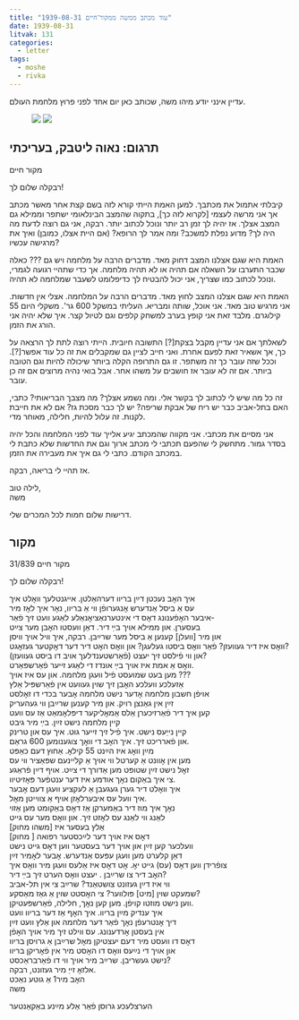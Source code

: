 ```yaml
---
title: "1939-08-31 עוד מכתב ממשה ממקור־חיים"
date: 1939-08-31
litvak: 131
categories:
  - letter
tags:
  - moshe
  - rivka
---
```


עדיין אינני יודע מיהו משה, שכותב כאן יום אחד לפני פרוץ מלחמת העולם.

<figure class="half">
    <a  href="/pupko-papers/assets/images/1939-08-24-meqor-hayim-moshe-second-1.jpg">
    <img src="/pupko-papers/assets/images/1939-08-24-meqor-hayim-moshe-second-1.jpg"></a>
    <a  href="/pupko-papers/assets/images/1939-08-24-meqor-hayim-moshe-second-2.jpg">
    <img src="/pupko-papers/assets/images/1939-08-24-meqor-hayim-moshe-second-2.jpg"></a>
</figure>

## תרגום: נאוה ליטבק, בעריכתי
מקור חיים

רבקלה שלום לך!

קיבלתי אתמול את מכתבך. למען האמת הייתי קורא לזה בשם קצת אחר מאשר מכתב אך אני
מרשה לעצמי [לקרוא לזה כך], בתקוה שהמצב הבינלאומי ישתפר וממילא גם המצב אצלך. אז יהיה
לך זמן רב יותר ונוכל לכתוב יותר.
רבקה, אני גם רוצה לדעת מה היה לך? מדוע נפלת למשכב? ומה אמר לך הרופא? (אם היית
אצלו, כמובן) ואיך את מרגישה עכשיו?

האמת היא שגם אצלנו המצב דחוק מאד. מדברים הרבה על מלחמה ויש גם ??? כאלה שכבר
התערבו על השאלה אם תהיה או לא תהיה מלחמה. אך כדי שתהיי רגועה לגמרי, ונוכל לכתוב
כמו שצריך, אני יכול להבטיח לך כדיפלומט לשעבר שמלחמה לא תהיה.

האמת היא שגם אצלנו המצב לחוץ מאד. מדברים הרבה על המלחמה.
אצלי אין חדשות. אני מרגיש טוב מאד. אני אוכל, שותה ומבריא. העליתי במשקל 600 גר'. משקלי
היום 55 קילוגרם. מלבד זאת  אני קופץ בערב למשחק קלפים וגם לטיול קצר. איך שלא יהיה  אני
הורג את הזמן.

לשאלתך אם אני עדיין מקבל בצקת[?] התשובה חיובית. הייתי רוצה לתת לך הרצאה על כך, אך
אשאיר זאת לפעם אחרת. ואני חייב לציין גם שמקבלים את זה כל עוד אפשר[?]. וככל שזה
עובר כך זה משתפר. זו גם התרופה הקלה ביותר שיכולה להיות וגם הטובה ביותר. אם זה לא
עובר אז חושבים על משהו אחר. אבל בואי נהיה מרוצים אם זה כן עובר.

זה כל מה שיש לי לכתוב לך בקשר אלי. ומה נשמע אצלך? מה מצבך הבריאותי?
כתבי, האם בתל-אביב כבר יש ריח של אבקת שריפה? יש לך כבר מסכת גז? אם לא
את חייבת לקנות. זה עלול להיות, חלילה, מאוחר מדי.

אני מסיים את מכתבי. אני מקווה שהמכתב יגיע אלייך עוד לפני המלחמה והכל יהיה בסדר גמור.
מתחשק לי שהפעם תכתבי לי מכתב ארוך וגם את החדשות שלא כתבת לי במכתב הקודם.
כתבי לי גם איך את מעבירה את הזמן.

אז תהיי לי בריאה, רבקה.

לילה טוב,  
משה

דרישות שלום חמות לכל המכרים שלי.

## מקור

31/839  מקור חיים  

רבקלה שלום לך!  

איך האׇב נעכטן דײַן בריוו דערהאַלטן. אייגנטלעך וואׇלט איך  
עס אַ ביסל אַנדערש אׇנגערופֿן ווי אַ בריוו, נאׇר איך לאׇז מיר  
איבער האׇפֿענונג דאׇס די אינטערנאַציאׇנאַלע לאַגע וועט זיך פֿאַר-  
בעסערן. און ממילא אויך בײַ דיר. דאַן וועסטו האׇבן מער צײַט  
און מיר [וועלן] קענען אַ ביסל מער שרײַבן. רבקה, איך וויל אויך וויסן  
וואׇס איז דיר געוועזן? פֿאַר וואׇס ביסטו געלעגן? און וואׇס האׇט דיר דער דאׇקטער געזאׇגט?  
(פֿאַרשטענדלעך אויב דו ביסט געוועזן) און ווי פֿילסט זיך יעצט?  
וואׇס אַ אמת איז אויך בײַ אונדז די לאַגע זייער פֿאַרשפּאַרט.  
מען בעט שמועסט פֿיל וועגן מלחמה. און עס איז אויך ???  
אַזעלכע וועלכע האׇבן זיך שוין געוועט אין פֿאַרשפּיל אַלץ  
אויפֿן חשבון מלחמה אׇדער נישט מלחמה אׇבער בכדי דו זאׇלסט  
זײַן אין גאַנצן רויִק. און מיר קענען שרײַבן ווי געהעריק  
קען איך דיר פֿאַרזיכערן אַלס אַמאׇליקער דיפּלאׇמאַט אַז עס וועט  
קיין מלחמה נישט זײַן. בײַ מיר גיבט  
קיין נייַעס נישט. איך פֿיל זיך זייער גוט. איך עס און טרינק  
און פֿארריכט זיך. איך האׇב די וואׇך צוגענומען 600 גראַם.  
מײַן וואׇג איז הײַנט 55 קילאׇ. אַחוץ דעם כאַפּט  
מען אין אׇוונט אַ קערטל ווי אויך אַ קליינעם שפּאַציר ווי עס  
זאׇל נישט זײַן שטופּט מען אַדורך די צײַט. אויף דײַן פֿראַגע  
צי איך באַקום נאׇך אודמע איז דער ענטפֿער פּאׇזיטיוו.  
איך וואׇלט דיר גערן געגעבן אַ לעקציע וועגן דעם אׇבער  
איך וועל עס איבערלאׇזן אויף אַ צווייטן מאׇל.  
נאׇך איך מוז דיר באַמערקן אַז דאׇס באַקומט מען אַזוי  
לאַנג ווי לאַנג עס לאׇזט זיך. און וואׇס מער עס גייט  
אַלץ בעסער איז [משהו מחוק]  
[מחוק ] דאׇס איז אויך דער לײַכסטער רפואה  
וועלכער קען זײַן און אויך דער בעסטער ווען דאׇס גייט נישט  
דאַן קלערט מען וועגן עפּעס אַנדערש. אׇבער לאׇמיר זײַן  
צופֿרידן ווען דאׇס (עס) גייט יאׇ. אׇט דאׇס איז אַלעס וועגן מיר וואׇס איך  
האׇב דיר צו שרײַבן . יעצט וואׇס הערט זיך בײַ דיר?  
ווי איז דײַן געזונט צושטאַנד? שרײַב צי אין תל-אביב  
שמעקט שוין [מיט] פּולווער? צי האׇסטט שוין אַ גאַז מאַסקע?  
ווען נישט מוזטו קויפֿן. מען קען נאׇך, חלילה, פֿאַרשפּעטיקן.  
איך ענדיק מײַן בריוו. איך האׇף אַז דער בריוו וועט  
דיך אׇנטרעפֿן נאׇך פֿאַר דער מלחמה און אַלץ וועט זײַן  
אין בעסטן אׇרדענונג. עס ווילט זיך מיר אויך האׇפֿן  
דאׇס דו וועסט מיר דעם יעצטיקן מאׇל שרײַבן אַ גרויסן בריוו  
און אויך די נײַעס וואׇס דו האׇסט מיר אין פֿאׇריקן בריוו  
נישט געשריבן. שרײַב מיר אויך ווי דו פֿאַרבראַכסט?  
אלזאׇ זייַ מיר געזונט, רבקה.  
האׇב מיר1 אַ גוטע נאַכט  
משה  
  
הערצלעכע גרוסן פֿאַר אַלע מײַנע באַקאַנטער  

